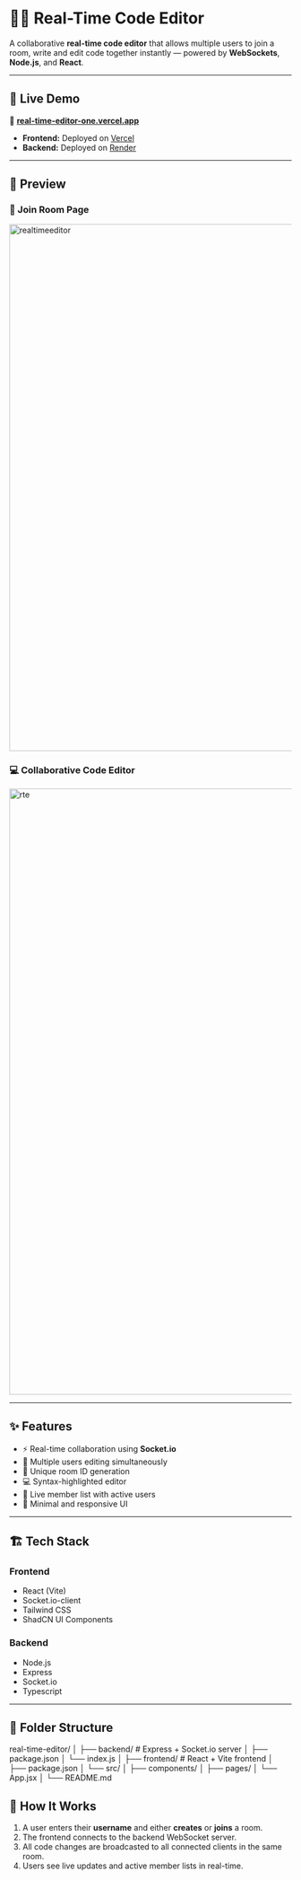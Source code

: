# 🧑‍💻 Real-Time Code Editor

A collaborative **real-time code editor** that allows multiple users to join a room, write and edit code together instantly — powered by **WebSockets**, **Node.js**, and **React**.

---

## 🚀 Live Demo
🔗 **[real-time-editor-one.vercel.app](https://real-time-editor-one.vercel.app/)**

- **Frontend:** Deployed on [Vercel](https://vercel.com)
- **Backend:** Deployed on [Render](https://render.com)

---

## 📸 Preview

### 🪪 Join Room Page
<img width="1732" height="939" alt="realtimeeditor" src="https://github.com/user-attachments/assets/a7cede8c-a393-438b-a423-ed1f0f6cb7da" />


### 💻 Collaborative Code Editor
<img width="1920" height="1080" alt="rte" src="https://github.com/user-attachments/assets/557d7233-2777-45e6-af42-13e12f353779" />


---

## ✨ Features

- ⚡ Real-time collaboration using **Socket.io**
- 👥 Multiple users editing simultaneously
- 🧠 Unique room ID generation
- 💻 Syntax-highlighted editor
- 👀 Live member list with active users
- 🎨 Minimal and responsive UI

---

## 🏗️ Tech Stack

### **Frontend**
- React (Vite)
- Socket.io-client
- Tailwind CSS
- ShadCN UI Components

### **Backend**
- Node.js
- Express
- Socket.io
- Typescript

---

## 📁 Folder Structure

real-time-editor/
│
├── backend/ # Express + Socket.io server
│ ├── package.json
│ └── index.js
│
├── frontend/ # React + Vite frontend
│ ├── package.json
│ └── src/
│ ├── components/
│ ├── pages/
│ └── App.jsx
│
└── README.md

## 🧩 How It Works

1. A user enters their **username** and either **creates** or **joins** a room.
2. The frontend connects to the backend WebSocket server.
3. All code changes are broadcasted to all connected clients in the same room.
4. Users see live updates and active member lists in real-time.
